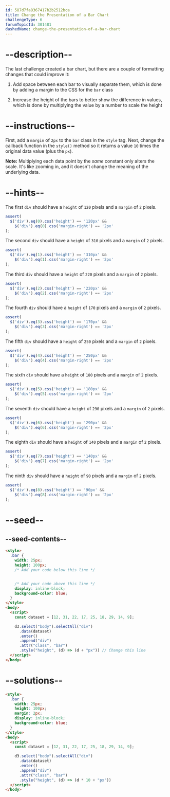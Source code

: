 ```yaml
---
id: 587d7fa8367417b2b2512bca
title: Change the Presentation of a Bar Chart
challengeType: 6
forumTopicId: 301481
dashedName: change-the-presentation-of-a-bar-chart
---
```


# --description--

The last challenge created a bar chart, but there are a couple of formatting changes that could improve it:

1) Add space between each bar to visually separate them, which is done by adding a margin to the CSS for the `bar` class

2) Increase the height of the bars to better show the difference in values, which is done by multiplying the value by a number to scale the height

# --instructions--

First, add a `margin` of `2px` to the `bar` class in the `style` tag. Next, change the callback function in the `style()` method so it returns a value `10` times the original data value (plus the `px`).

**Note:** Multiplying each data point by the *same* constant only alters the scale. It's like zooming in, and it doesn't change the meaning of the underlying data.

# --hints--

The first `div` should have a `height` of `120` pixels and a `margin` of `2` pixels.

```js
assert(
  $('div').eq(0).css('height') == '120px' &&
    $('div').eq(0).css('margin-right') == '2px'
);
```

The second `div` should have a `height` of `310` pixels and a `margin` of `2` pixels.

```js
assert(
  $('div').eq(1).css('height') == '310px' &&
    $('div').eq(1).css('margin-right') == '2px'
);
```

The third `div` should have a `height` of `220` pixels and a `margin` of `2` pixels.

```js
assert(
  $('div').eq(2).css('height') == '220px' &&
    $('div').eq(2).css('margin-right') == '2px'
);
```

The fourth `div` should have a `height` of `170` pixels and a `margin` of `2` pixels.

```js
assert(
  $('div').eq(3).css('height') == '170px' &&
    $('div').eq(3).css('margin-right') == '2px'
);
```

The fifth `div` should have a `height` of `250` pixels and a `margin` of `2` pixels.

```js
assert(
  $('div').eq(4).css('height') == '250px' &&
    $('div').eq(4).css('margin-right') == '2px'
);
```

The sixth `div` should have a `height` of `180` pixels and a `margin` of `2` pixels.

```js
assert(
  $('div').eq(5).css('height') == '180px' &&
    $('div').eq(5).css('margin-right') == '2px'
);
```

The seventh `div` should have a `height` of `290` pixels and a `margin` of `2` pixels.

```js
assert(
  $('div').eq(6).css('height') == '290px' &&
    $('div').eq(6).css('margin-right') == '2px'
);
```

The eighth `div` should have a `height` of `140` pixels and a `margin` of `2` pixels.

```js
assert(
  $('div').eq(7).css('height') == '140px' &&
    $('div').eq(7).css('margin-right') == '2px'
);
```

The ninth `div` should have a `height` of `90` pixels and a `margin` of `2` pixels.

```js
assert(
  $('div').eq(8).css('height') == '90px' &&
    $('div').eq(8).css('margin-right') == '2px'
);
```

# --seed--

## --seed-contents--

```html
<style>
  .bar {
    width: 25px;
    height: 100px;
    /* Add your code below this line */


    /* Add your code above this line */
    display: inline-block;
    background-color: blue;
  }
</style>
<body>
  <script>
    const dataset = [12, 31, 22, 17, 25, 18, 29, 14, 9];

    d3.select("body").selectAll("div")
      .data(dataset)
      .enter()
      .append("div")
      .attr("class", "bar")
      .style("height", (d) => (d + "px")) // Change this line
  </script>
</body>
```

# --solutions--

```html
<style>
  .bar {
    width: 25px;
    height: 100px;
    margin: 2px;
    display: inline-block;
    background-color: blue;
  }
</style>
<body>
  <script>
    const dataset = [12, 31, 22, 17, 25, 18, 29, 14, 9];

    d3.select("body").selectAll("div")
      .data(dataset)
      .enter()
      .append("div")
      .attr("class", "bar")
      .style("height", (d) => (d * 10 + "px"))
  </script>
</body>
```
